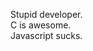 Stupid developer.<br>
C is awesome.<br>
Javascript sucks.<br>

<!---
abplayzGH/abplayzGH is a ✨ special ✨ repository because its `README.md` (this file) appears on your GitHub profile.
You can click the Preview link to take a look at your changes.
--->
